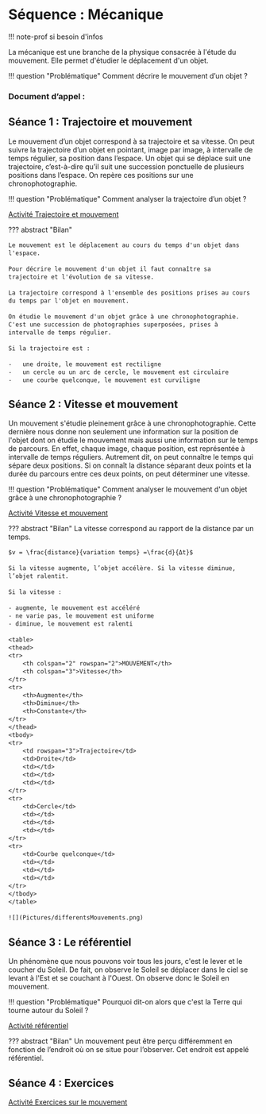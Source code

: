 # Séquence : Mécanique

!!! note-prof
    si besoin d'infos

La mécanique est une branche de la physique consacrée à l'étude du mouvement. Elle permet d'étudier le déplacement d'un objet.

!!! question "Problématique"
    Comment décrire le mouvement d’un objet ? 

    
### Document d’appel :



## Séance 1 : Trajectoire et mouvement

Le mouvement d’un objet correspond à sa trajectoire et sa vitesse. On peut suivre la trajectoire d’un objet en pointant, image par image, à intervalle de temps régulier, sa position dans l’espace. Un objet qui se déplace suit une trajectoire, c’est-à-dire qu’il suit une succession ponctuelle de plusieurs positions dans l’espace. On repère ces positions sur une chronophotographie.

!!! question "Problématique"
    Comment analyser la trajectoire d’un objet ?

[Activité Trajectoire et mouvement](../trajectoire)




??? abstract "Bilan"

    Le mouvement est le déplacement au cours du temps d'un objet dans
    l'espace.

    Pour décrire le mouvement d'un objet il faut connaître sa
    trajectoire et l'évolution de sa vitesse.

    La trajectoire correspond à l'ensemble des positions prises au cours
    du temps par l'objet en mouvement.

    On étudie le mouvement d'un objet grâce à une chronophotographie.
    C'est une succession de photographies superposées, prises à
    intervalle de temps régulier.

    Si la trajectoire est :

    -   une droite, le mouvement est rectiligne
    -   un cercle ou un arc de cercle, le mouvement est circulaire
    -   une courbe quelconque, le mouvement est curviligne

## Séance 2 : Vitesse et mouvement

Un mouvement s'étudie pleinement grâce à une chronophotographie. Cette dernière nous donne non seulement une information sur la position de l'objet dont on étudie le mouvement mais aussi une information sur le temps de parcours. En effet, chaque image, chaque position, est représentée à intervalle de temps réguliers. Autrement dit, on peut connaître le temps qui sépare deux positions. Si on connaît la distance séparant deux points et la durée du parcours entre ces deux points, on peut déterminer une vitesse.

!!! question "Problématique"
    Comment analyser le mouvement d'un objet grâce à une chronophotographie ?
    
[Activité Vitesse et mouvement](../vitesse)




??? abstract "Bilan"
    La vitesse correspond au rapport de la distance par un temps.

    $v = \frac{distance}{variation temps} =\frac{d}{Δt}$

    Si la vitesse augmente, l’objet accélère. Si la vitesse diminue, l’objet ralentit.

    Si la vitesse :
    
    - augmente, le mouvement est accéléré
    - ne varie pas, le mouvement est uniforme
    - diminue, le mouvement est ralenti
  
    <table>
    <thead>
    <tr>
        <th colspan="2" rowspan="2">MOUVEMENT</th>
        <th colspan="3">Vitesse</th>
    </tr>
    <tr>
        <th>Augmente</th>
        <th>Diminue</th>
        <th>Constante</th>
    </tr>
    </thead>
    <tbody>
    <tr>
        <td rowspan="3">Trajectoire</td>
        <td>Droite</td>
        <td></td>
        <td></td>
        <td></td>
    </tr>
    <tr>
        <td>Cercle</td>
        <td></td>
        <td></td>
        <td></td>
    </tr>
    <tr>
        <td>Courbe quelconque</td>
        <td></td>
        <td></td>
        <td></td>
    </tr>
    </tbody>
    </table>

    ![](Pictures/differentsMouvements.png)



## Séance 3 : Le référentiel

Un phénomène que nous pouvons voir tous les jours, c'est le lever et le coucher du Soleil. De fait, on observe le Soleil se déplacer dans le ciel se levant à l'Est et se couchant à l'Ouest. On observe donc le Soleil en mouvement.

!!! question "Problématique"
    Pourquoi dit-on alors que c'est la Terre qui tourne autour du Soleil ?


[Activité référentiel](../referentiel)



??? abstract "Bilan"
    Un mouvement peut être perçu différemment en fonction de l’endroit où on se situe pour l’observer. Cet endroit est appelé référentiel. 

## Séance 4 : Exercices

[Activité Exercices sur le mouvement](../exercices)